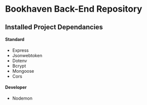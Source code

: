 # Bookhaven Back-End Repository

## Installed Project Dependancies

#### Standard

- Express
- Jsonwebtoken
- Dotenv
- Bcrypt
- Mongoose
- Cors

#### Developer

- Nodemon

